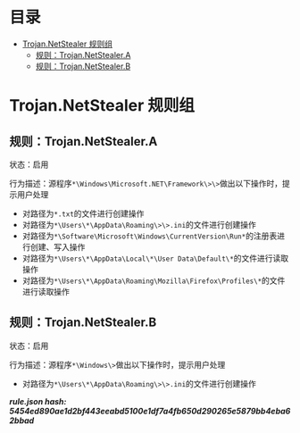 



目录
==

* [Trojan.NetStealer 规则组](#trojannetstealer-)
	* [规则：Trojan.NetStealer.A](#trojannetstealera)
	* [规则：Trojan.NetStealer.B](#trojannetstealerb)

# Trojan.NetStealer 规则组

## 规则：Trojan.NetStealer.A
  
状态：启用

行为描述：源程序`*\Windows\Microsoft.NET\Framework\>\>`做出以下操作时，提示用户处理
- 对路径为`*.txt`的文件进行创建操作
- 对路径为`*\Users\*\AppData\Roaming\>\>.ini`的文件进行创建操作
- 对路径为`*\Software\Microsoft\Windows\CurrentVersion\Run*`的注册表进行创建、写入操作
- 对路径为`*\Users\*\AppData\Local\*\User Data\Default\*`的文件进行读取操作
- 对路径为`*\Users\*\AppData\Roaming\Mozilla\Firefox\Profiles\*`的文件进行读取操作

## 规则：Trojan.NetStealer.B
  
状态：启用

行为描述：源程序`*\Windows\>`做出以下操作时，提示用户处理
- 对路径为`*\Users\*\AppData\Roaming\>\>.ini`的文件进行创建操作
  
***rule.json hash: 5454ed890ae1d2bf443eeabd5100e1df7a4fb650d290265e5879bb4eba62bbad***